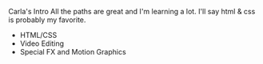 Carla's Intro
All the paths are great and I'm learning a lot. I'll say html & css is probably my favorite.

* HTML/CSS
* Video Editing
* Special FX and Motion Graphics
